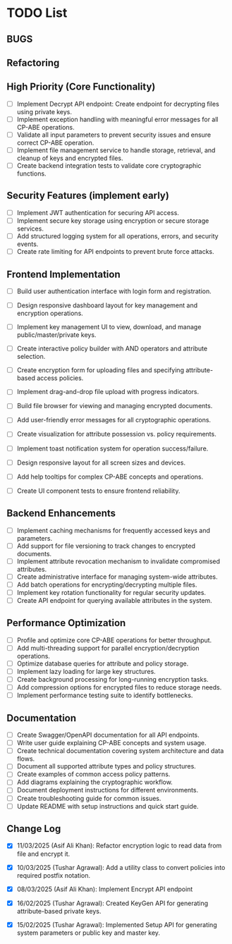 # TODO List

## BUGS

## Refactoring

## High Priority (Core Functionality)
- [ ] Implement Decrypt API endpoint: Create endpoint for decrypting files using private keys.
- [ ] Implement exception handling with meaningful error messages for all CP-ABE operations.
- [ ] Validate all input parameters to prevent security issues and ensure correct CP-ABE operation.
- [ ] Implement file management service to handle storage, retrieval, and cleanup of keys and encrypted files.
- [ ] Create backend integration tests to validate core cryptographic functions.

## Security Features (implement early)
- [ ] Implement JWT authentication for securing API access.
- [ ] Implement secure key storage using encryption or secure storage services.
- [ ] Add structured logging system for all operations, errors, and security events.
- [ ] Create rate limiting for API endpoints to prevent brute force attacks.

## Frontend Implementation
- [ ] Build user authentication interface with login form and registration.
- [ ] Design responsive dashboard layout for key management and encryption operations.
- [ ] Implement key management UI to view, download, and manage public/master/private keys.
- [ ] Create interactive policy builder with AND operators and attribute selection.
- [ ] Create encryption form for uploading files and specifying attribute-based access policies.
- [ ] Implement drag-and-drop file upload with progress indicators.
- [ ] Build file browser for viewing and managing encrypted documents.
- [ ] Add user-friendly error messages for all cryptographic operations.
- [ ] Create visualization for attribute possession vs. policy requirements.
- [ ] Implement toast notification system for operation success/failure.
- [ ] Design responsive layout for all screen sizes and devices.
- [ ] Add help tooltips for complex CP-ABE concepts and operations.
- [ ] Create UI component tests to ensure frontend reliability.


## Backend Enhancements
- [ ] Implement caching mechanisms for frequently accessed keys and parameters.
- [ ] Add support for file versioning to track changes to encrypted documents.
- [ ] Implement attribute revocation mechanism to invalidate compromised attributes.
- [ ] Create administrative interface for managing system-wide attributes.
- [ ] Add batch operations for encrypting/decrypting multiple files.
- [ ] Implement key rotation functionality for regular security updates.
- [ ] Create API endpoint for querying available attributes in the system.

## Performance Optimization
- [ ] Profile and optimize core CP-ABE operations for better throughput.
- [ ] Add multi-threading support for parallel encryption/decryption operations.
- [ ] Optimize database queries for attribute and policy storage.
- [ ] Implement lazy loading for large key structures.
- [ ] Create background processing for long-running encryption tasks.
- [ ] Add compression options for encrypted files to reduce storage needs.
- [ ] Implement performance testing suite to identify bottlenecks.

## Documentation
- [ ] Create Swagger/OpenAPI documentation for all API endpoints.
- [ ] Write user guide explaining CP-ABE concepts and system usage.
- [ ] Create technical documentation covering system architecture and data flows.
- [ ] Document all supported attribute types and policy structures.
- [ ] Create examples of common access policy patterns.
- [ ] Add diagrams explaining the cryptographic workflow.
- [ ] Document deployment instructions for different environments.
- [ ] Create troubleshooting guide for common issues.
- [ ] Update README with setup instructions and quick start guide.

## Change Log
- [x] 11/03/2025 (Asif Ali Khan): Refactor encryption logic to read data from file and encrypt it.
- [X] 10/03/2025 (Tushar Agrawal): Add a utility class to convert policies into required postfix notation.
- [x] 08/03/2025 (Asif Ali Khan): Implement Encrypt API endpoint
- [x] 16/02/2025 (Tushar Agrawal): Created KeyGen API for generating attribute-based private keys.
- [x] 15/02/2025 (Tushar Agrawal): Implemented Setup API for generating system parameters or public key and master key.

